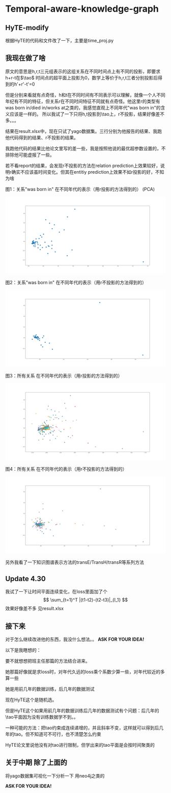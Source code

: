 # Temporal-aware-knowledge-graph

## HyTE-modify
根据HyTE的代码和文件改了一下，主要是time_proj.py

## 我现在做了啥
原文的意思是h,r,t三元组表示的这组关系在不同时间点上有不同的投影，即要求h+r-t在$\tao$ 时间点的超平面上投影为0，数学上等价于h,r,t三者分别投影后得到的h'+r'-t'=0

但是分别来看就有点奇怪，h和t在不同时间有不同表示可以理解，就像一个人不同年纪有不同的特征，但关系r在不同时间特征不同就有点奇怪。他这里r的类型有was born in/died in/works at之类的，我感觉直观上不同年代"was born in"的含义应该是一样的。
所以我试了一下只将h,t投影到\tao上，r不投影，结果好像差不多。。。

结果在result.xlsx中，现在只试了yago数据集。三行分别为他报告的结果、我跑他代码得到的结果、r不投影的结果。

我跑他代码的结果比他论文里写的差一些，我是按照他说的最优超参数设置的，不排除他可能虚报了一些。

若不看report的结果，会发现r不投影的方法在relation prediction上效果较好，说明r确实不应该虽时间变化。但其在entitiy prediction上效果不如r投影的好，不知为啥

图1：关系"was born in" 在不同年代的表示（用r投影的方法得到的） (PCA)

![original_wasbornin](./Figure/original_wasbornin.png)

图2：关系"was born in" 在不同年代的表示（用r不投影的方法得到的）

![r_not_transfer_wasbornin](./Figure/r_not_transfer_wasbornin.png)

图3：所有关系 在不同年代的表示（用r投影的方法得到的） 

![original_whole](./Figure/original_whole.png)

图4：所有关系 在不同年代的表示（用r不投影的方法得到的）

![r_not_transfer_whole](./Figure/r_not_transfer_whole.png)

另外我看了一下知识图谱表示方法的transE/TransH/transR等系列方法

## Update 4.30
我试了一下让时间平面连续变化，在loss里面加了个 $$ \sum_{t=1}^T |(t1-t2)-(t2-t3)|_{l_1} $$ 
效果好像差不多 见result.xlsx


## 接下来
对于怎么继续改进他的东西，我没什么想法。。
**ASK FOR YOUR IDEA!**

以下是我瞎想的：

要不就想想把班主任那篇的方法结合进来。

她那篇好像就是求loss时，对年代久远的loss乘个系数少算一些，对年代较近的多算一些

她是用前几年的数据训练，后几年的数据测试

现在HyTE这个是随机选。

但是HyTE这个如果用前几年的数据训练后几年的数据测试有个问题：后几年的\tao平面因为没有训练数据学不到。。

一种可能的方法：把tao约束成连续递增的，并且斜率不变，这样就可以得到后几年的tao。但不知道可不可行，也不清楚怎么约束

HyTE论文里说他没有对tao进行限制，但学出来的tao平面是会按时间聚类的

## 关于中期 除了上面的
将yago数据集可视化一下分析一下 用neo4j之类的

**ASK FOR YOUR IDEA!**
